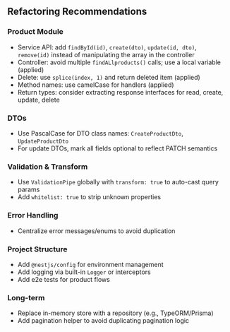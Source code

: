## Refactoring Recommendations

### Product Module

- Service API: add `findById(id)`, `create(dto)`, `update(id, dto)`, `remove(id)` instead of manipulating the array in the controller
- Controller: avoid multiple `findALlproducts()` calls; use a local variable (applied)
- Delete: use `splice(index, 1)` and return deleted item (applied)
- Method names: use camelCase for handlers (applied)
- Return types: consider extracting response interfaces for read, create, update, delete

### DTOs

- Use PascalCase for DTO class names: `CreateProductDto`, `UpdateProductDto`
- For update DTOs, mark all fields optional to reflect PATCH semantics

### Validation & Transform

- Use `ValidationPipe` globally with `transform: true` to auto-cast query params
- Add `whitelist: true` to strip unknown properties

### Error Handling

- Centralize error messages/enums to avoid duplication

### Project Structure

- Add `@nestjs/config` for environment management
- Add logging via built-in `Logger` or interceptors
- Add e2e tests for product flows

### Long-term

- Replace in-memory store with a repository (e.g., TypeORM/Prisma)
- Add pagination helper to avoid duplicating pagination logic

